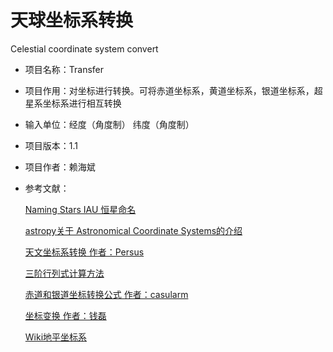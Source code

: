 # 天球坐标系转换
Celestial coordinate system convert

 * <p>项目名称：Transfer
 * <p>项目作用：对坐标进行转换。可将赤道坐标系，黄道坐标系，银道坐标系，超星系坐标系进行相互转换<a
 * <p>输入单位：经度（角度制） 纬度（角度制）<a
 
 * <p>项目版本：1.1
 * <p>项目作者：赖海斌
 
 * <p>参考文献：
   <p><a href="https://www.iau.org/public/themes/naming_stars/">Naming Stars IAU 恒星命名</a>
   <p><a href="https://docs.astropy.org/en/stable/coordinates/index.html#module-astropy.coordinates">astropy关于 Astronomical Coordinate Systems的介绍</a>
   <p><a href="https://blog.csdn.net/weixin_43990846/article/details/117912880">天文坐标系转换   作者：Persus</a>
   <p><a href="https://jingyan.baidu.com/article/3a2f7c2e650c5967aed61169.html">三阶行列式计算方法</a>
   <p><a href="https://blog.csdn.net/casularm/article/details/302811">赤道和银道坐标转换公式  作者：casularm</a>
   <p><a href="https://blog.sciencenet.cn/blog-117333-258897.html">坐标变换  作者：钱磊</a>
   <p><a href="https://zh.wikipedia.org/zh-cn/%E5%9C%B0%E5%B9%B3%E5%9D%90%E6%A8%99%E7%B3%BB">Wiki地平坐标系</a>
